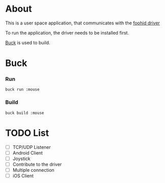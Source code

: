 # About
This is a user space application, that communicates with the [foohid driver](https://github.com/unbit/foohid)

To run the application, the driver needs to be installed first.

[Buck](https://buckbuild.com) is used to build.

# Buck
### Run
`buck run :mouse`

### Build
`buck build :mouse`


# TODO List
- [ ] TCP/UDP Listener
- [ ] Android Client
- [ ] Joystick
- [ ] Contribute to the driver
- [ ] Multiple connection
- [ ] iOS Client
